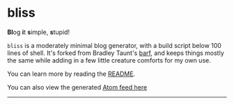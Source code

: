 # bliss

**Bl**og **i**t **s**imple, **s**tupid!

`bliss` is a moderately minimal blog generator, with a build script below 100 lines of shell. It's forked from Bradley Taunt's [barf](https://git.sr.ht/~bt/barf), and keeps things mostly the same while adding in a few little creature comforts for my own use.

You can learn more by reading the [README](https://github.com/sohalsdr/bliss).

You can also view the generated [Atom feed here](./atom.xml)

---

